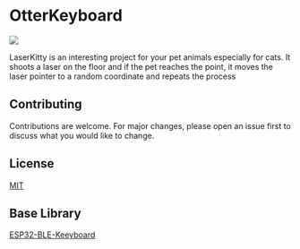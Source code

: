 # OtterKeyboard
![](otterKeyBoard.jpg)

LaserKitty is an interesting project for your pet animals especially for cats. It shoots a laser on the floor and if the pet reaches the point, it moves the laser pointer to a random coordinate and repeats the process 

## Contributing
Contributions are welcome. For major changes, please open an issue first to discuss what you would like to change.

## License
[MIT](https://choosealicense.com/licenses/mit/)

## Base Library 
[ESP32-BLE-Keeyboard](https://github.com/T-vK/ESP32-BLE-Keyboard)
